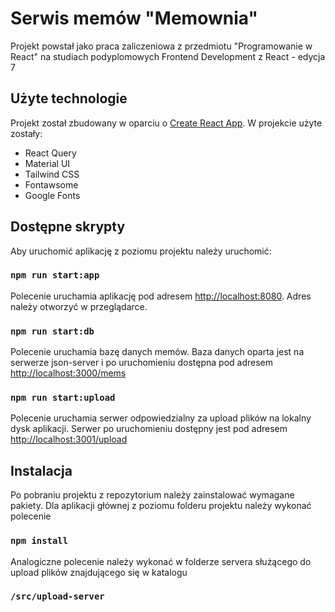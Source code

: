 # Serwis memów "Memownia"
Projekt powstał jako praca zaliczeniowa z przedmiotu "Programowanie w React" na studiach podyplomowych Frontend Development z React - edycja 7

## Użyte technologie
Projekt został zbudowany w oparciu o [Create React App](https://github.com/facebook/create-react-app). W projekcie użyte zostały:
* React Query
* Material UI
* Tailwind CSS
* Fontawsome
* Google Fonts

## Dostępne skrypty

Aby uruchomić aplikację z poziomu projektu należy uruchomić:

### `npm run start:app`

Polecenie uruchamia aplikację pod adresem [http://localhost:8080](http://localhost:8080). Adres należy otworzyć w przeglądarce.

### `npm run start:db`

Polecenie uruchamia bazę danych memów. Baza danych oparta jest na serwerze json-server i po uruchomieniu dostępna pod adresem [http://localhost:3000/mems](http://localhost:3000/mems)

### `npm run start:upload`

Polecenie uruchamia serwer odpowiedzialny za upload plików na lokalny dysk aplikacji. Serwer po uruchomieniu dostępny jest pod adresem [http://localhost:3001/upload](http://localhost:3001/upload)

## Instalacja
Po pobraniu projektu z repozytorium należy zainstalować wymagane pakiety. Dla aplikacji głównej z poziomu folderu projektu należy wykonać polecenie

### `npm install`

Analogiczne polecenie należy wykonać w folderze servera służącego do upload plików znajdującego się w katalogu

### `/src/upload-server`
